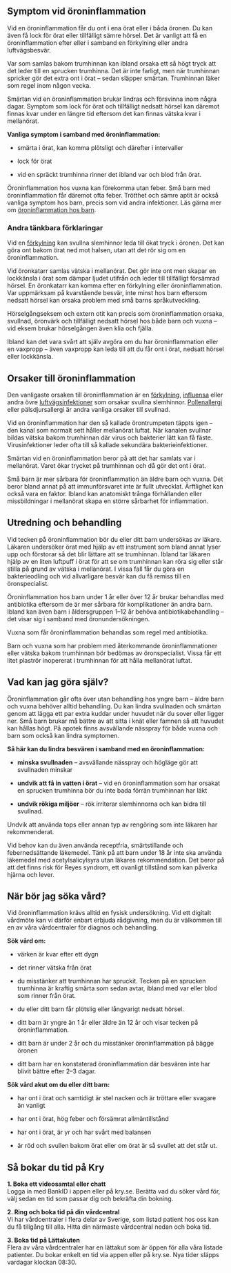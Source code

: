Symptom vid öroninflammation
----------------------------

Vid en öroninflammation får du ont i ena örat eller i båda öronen. Du kan även få lock för örat eller tillfälligt sämre hörsel. Det är vanligt att få en öroninflammation efter eller i samband en förkylning eller andra luftvägsbesvär.

Var som samlas bakom trumhinnan kan ibland orsaka ett så högt tryck att det leder till en sprucken trumhinna. Det är inte farligt, men när trumhinnan spricker gör det extra ont i örat – sedan släpper smärtan. Trumhinnan läker som regel inom någon vecka.

Smärtan vid en öroninflammation brukar lindras och försvinna inom några dagar. Symptom som lock för örat och tillfälligt nedsatt hörsel kan däremot finnas kvar under en längre tid eftersom det kan finnas vätska kvar i mellanörat.

**Vanliga symptom i samband med öroninflammation:**

*   smärta i örat, kan komma plötsligt och därefter i intervaller
    
*   lock för örat
    
*   vid en spräckt trumhinna rinner det ibland var och blod från örat.
    

Öroninflammation hos vuxna kan förekomma utan feber. Små barn med öroninflammation får däremot ofta feber. Trötthet och sämre aptit är också vanliga symptom hos barn, precis som vid andra infektioner. Läs gärna mer om [öroninflammation hos barn](https://www.kry.se/fakta/oroninflammation-hos-barn/ "oroninflammation-hos-barn").

### Andra tänkbara förklaringar

Vid en [förkylning](https://www.kry.se/fakta/forkylning/ "forkylning") kan svullna slemhinnor leda till ökat tryck i öronen. Det kan göra ont bakom örat ned mot halsen, utan att det rör sig om en öroninflammation.

Vid öronkatarr samlas vätska i mellanörat. Det gör inte ont men skapar en lockkänsla i örat som dämpar ljudet utifrån och leder till tillfälligt försämrad hörsel. En öronkatarr kan komma efter en förkylning eller öroninflammation. Var uppmärksam på kvarstående besvär, inte minst hos barn eftersom nedsatt hörsel kan orsaka problem med små barns språkutveckling.

Hörselgångseksem och extern otit kan precis som öroninflammation orsaka, svullnad, öronvärk och tillfälligt nedsatt hörsel hos både barn och vuxna – vid eksem brukar hörselgången även klia och fjälla.

Ibland kan det vara svårt att själv avgöra om du har öroninflammation eller en vaxpropp – även vaxpropp kan leda till att du får ont i örat, nedsatt hörsel eller lockkänsla.

Orsaker till öroninflammation
-----------------------------

Den vanligaste orsaken till öroninflammation är en [förkylning](https://www.kry.se/fakta/forkylning/ "forkylning"), [influensa](https://www.kry.se/fakta/influensa/ "influensa") eller andra övre [luftvägsinfektioner](https://www.kry.se/fakta/luftvagsinfektioner/ "luftvagsinfektioner") som orsakar svullna slemhinnor. [Pollenallergi](https://www.kry.se/fakta/pollenallergi/ "pollenallergi") eller pälsdjursallergi är andra vanliga orsaker till svullnad.

Vid en öroninflammation har den så kallade örontrumpeten täppts igen – den kanal som normalt sett håller mellanörat luftat. När kanalen svullnar bildas vätska bakom trumhinnan där virus och bakterier lätt kan få fäste. Virusinfektioner leder ofta till så kallade sekundära bakterieinfektioner.

Smärtan vid en öroninflammation beror på att det har samlats var i mellanörat. Varet ökar trycket på trumhinnan och då gör det ont i örat.

Små barn är mer sårbara för öroninflammation än äldre barn och vuxna. Det beror bland annat på att immunförsvaret inte är fullt utvecklat. Ärftlighet kan också vara en faktor. Ibland kan anatomiskt trånga förhållanden eller missbildningar i mellanörat skapa en större sårbarhet för inflammation.

Utredning och behandling
------------------------

Vid tecken på öroninflammation bör du eller ditt barn undersökas av läkare. Läkaren undersöker örat med hjälp av ett instrument som bland annat lyser upp och förstorar så det blir lättare att se trumhinnan. Ibland tar läkaren hjälp av en liten luftpuff i örat för att se om trumhinnan kan röra sig eller står stilla på grund av vätska i mellanörat. I vissa fall får du göra en bakterieodling och vid allvarligare besvär kan du få remiss till en öronspecialist.

Öroninflammation hos barn under 1 år eller över 12 år brukar behandlas med antibiotika eftersom de är mer sårbara för komplikationer än andra barn. Ibland kan även barn i åldersgruppen 1–12 år behöva antibiotikabehandling – det visar sig i samband med öronundersökningen.

Vuxna som får öroninflammation behandlas som regel med antibiotika.

Barn och vuxna som har problem med återkommande öroninflammationer eller vätska bakom trumhinnan bör bedömas av öronspecialist. Vissa får ett litet plaströr inopererat i trumhinnan för att hålla mellanörat luftat.

Vad kan jag göra själv?
-----------------------

Öroninflammation går ofta över utan behandling hos yngre barn – äldre barn och vuxna behöver alltid behandling. Du kan lindra svullnaden och smärtan genom att lägga ett par extra kuddar under huvudet när du sover eller ligger ner. Små barn brukar må bättre av att sitta i knät eller famnen så att huvudet kan hållas högt. På apotek finns avsvällande nässpray för både vuxna och barn som också kan lindra symptomen.

**Så här kan du lindra besvären i samband med en öroninflammation:**

*   **minska svullnaden** – avsvällande nässpray och högläge gör att svullnaden minskar
    
*   **undvik att få in vatten i örat** – vid en öroninflammation som har orsakat en sprucken trumhinna bör du inte bada förrän trumhinnan har läkt
    
*   **undvik rökiga miljöer** – rök irriterar slemhinnorna och kan bidra till svullnad.
    

Undvik att använda tops eller annan typ av rengöring som inte läkaren har rekommenderat.

Vid behov kan du även använda receptfria, smärtstillande och febernedsättande läkemedel. Tänk på att barn under 18 år inte ska använda läkemedel med acetylsalicylsyra utan läkares rekommendation. Det beror på att det finns risk för Reyes syndrom, ett ovanligt tillstånd som kan påverka hjärna och lever.

När bör jag söka vård?
----------------------

Vid öroninflammation krävs alltid en fysisk undersökning. Vid ett digitalt vårdmöte kan vi därför enbart erbjuda rådgivning, men du är välkommen till en av våra vårdcentraler för diagnos och behandling.

**Sök vård om:**

*   värken är kvar efter ett dygn
    
*   det rinner vätska från örat
    
*   du misstänker att trumhinnan har spruckit. Tecken på en sprucken trumhinna är kraftig smärta som sedan avtar, ibland med var eller blod som rinner från örat.
    
*   du eller ditt barn får plötslig eller långvarigt nedsatt hörsel.
    
*   ditt barn är yngre än 1 år eller äldre än 12 år och visar tecken på öroninflammation.
    
*   ditt barn är under 2 år och du misstänker öroninflammation på bägge öronen
    
*   ditt barn har en konstaterad öroninflammation där besvären inte har blivit bättre efter 2–3 dagar.
    

**Sök vård akut om du eller ditt barn:**

*   har ont i örat och samtidigt är stel nacken och är tröttare eller svagare än vanligt
    
*   har ont i örat, hög feber och försämrat allmäntillstånd
    
*   har ont i örat, är yr och har svårt med balansen
    
*   är röd och svullen bakom örat eller om örat är så svullet att det står ut.
    

Så bokar du tid på Kry
----------------------

**1\. Boka ett videosamtal eller chatt**  
Logga in med BankID i appen eller på kry.se. Berätta vad du söker vård för, välj sedan en tid som passar dig och bekräfta din bokning.

**2\. Ring och boka tid på din vårdcentral**  
Vi har vårdcentraler i flera delar av Sverige, som listad patient hos oss kan du få tillgång till alla. Hitta din närmaste vårdcentral nedan och boka tid.

**3\. Boka tid på Lättakuten**  
Flera av våra vårdcentraler har en lättakut som är öppen för alla våra listade patienter. Du bokar enkelt en tid via appen eller på kry.se. Nya tider släpps vardagar klockan 08:30.